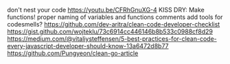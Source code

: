 don't nest your code
https://youtu.be/CFRhGnuXG-4
KISS
DRY: Make functions!
proper naming of variables and functions
comments
add tools for codesmells?
https://github.com/dev-aritra/clean-code-developer-checklist
https://gist.github.com/wojteklu/73c6914cc446146b8b533c0988cf8d29
https://medium.com/@vitaliysteffensen/5-best-practices-for-clean-code-every-javascript-developer-should-know-13a6472d8b77
https://github.com/Pungyeon/clean-go-article